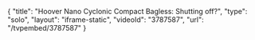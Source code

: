 {
    "title": "Hoover Nano Cyclonic Compact Bagless: Shutting off?",
    "type": "solo",
    "layout": "iframe-static",
    "videoId": "3787587",
    "url": "\/tvpembed\/3787587"
}